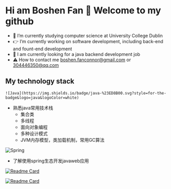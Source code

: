 # Hi am Boshen Fan :facepunch: Welcome to my github

- :school:  I’m currently studying computer science at University College Dublin
- :point_right: I’m currently working on software development, including back-end and fount-end development
- :triangular_flag_on_post: I am currently looking for a java backend development job
- :warning: How to contact me boshen.fanconnor@gmail.com or 304446350@qq.com

## My technology stack
	![Java](https://img.shields.io/badge/java-%23ED8B00.svg?style=for-the-badge&logo=java&logoColor=white)
  - 熟悉java常用技术栈
    - 集合类
    - 多线程
    - 面向对象编程
    - 多种设计模式
    - JVM内存模型，类加载机制，常用GC算法

  ![Spring](https://img.shields.io/badge/spring-%236DB33F.svg?style=for-the-badge&logo=spring&logoColor=white)
  - 了解使用spring生态开发javaweb应用

[![Readme Card](https://github-readme-stats.vercel.app/api/pin/?username=Connor119&repo=Project1Seckill)](https://github.com/Connor119/Project1Seckill)

[![Readme Card](https://github-readme-stats.vercel.app/api/pin/?username=Connor119&repo=project2kob)](https://github.com/Connor119/project2kob)
